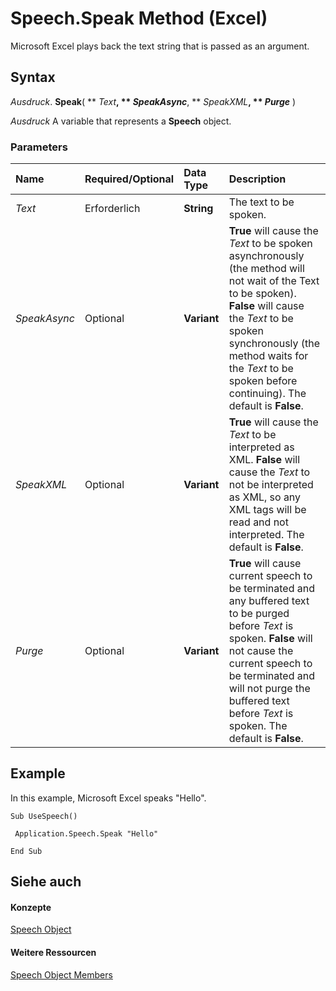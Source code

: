 
# Speech.Speak Method (Excel)

Microsoft Excel plays back the text string that is passed as an argument.


## Syntax

 _Ausdruck_. **Speak**( ** _Text_**, ** _SpeakAsync_**, ** _SpeakXML_**, ** _Purge_** )

 _Ausdruck_ A variable that represents a **Speech** object.


### Parameters



|**Name**|**Required/Optional**|**Data Type**|**Description**|
|:-----|:-----|:-----|:-----|
| _Text_|Erforderlich|**String**|The text to be spoken.|
| _SpeakAsync_|Optional|**Variant**|**True** will cause the _Text_ to be spoken asynchronously (the method will not wait of the Text to be spoken). **False** will cause the _Text_ to be spoken synchronously (the method waits for the _Text_ to be spoken before continuing). The default is **False**.|
| _SpeakXML_|Optional|**Variant**|**True** will cause the _Text_ to be interpreted as XML. **False** will cause the _Text_ to not be interpreted as XML, so any XML tags will be read and not interpreted. The default is **False**.|
| _Purge_|Optional|**Variant**|**True** will cause current speech to be terminated and any buffered text to be purged before _Text_ is spoken. **False** will not cause the current speech to be terminated and will not purge the buffered text before _Text_ is spoken. The default is **False**.|

## Example

In this example, Microsoft Excel speaks "Hello".


```
Sub UseSpeech() 
 
 Application.Speech.Speak "Hello" 
 
End Sub
```


## Siehe auch


#### Konzepte


[Speech Object](1ddd61bc-989e-4766-423e-515ec5d1c23a.md)
#### Weitere Ressourcen


[Speech Object Members](http://msdn.microsoft.com/library/5dcc198f-153f-0049-d870-bf162cbde9c7%28Office.15%29.aspx)